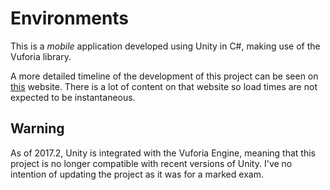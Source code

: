 # Environments
This is a _mobile_ application developed using Unity in C#, making use of the Vuforia library.

A more detailed timeline of the development of this project can be seen on [this](http://graphics.kieranmason.co.uk/Environments) website.
There is a lot of content on that website so load times are not expected to be instantaneous.

## Warning
As of 2017.2, Unity is integrated with the Vuforia Engine, meaning that this project is no longer compatible with recent versions of Unity.
I've no intention of updating the project as it was for a marked exam.